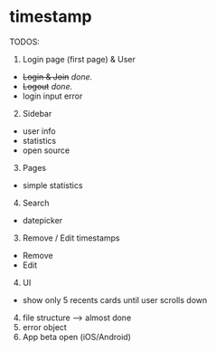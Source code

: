 # timestamp


TODOS:

1. Login page (first page) & User
  - ~~Login & Join~~ _done._
  - ~~Logout~~ _done._
  - login input error 
2. Sidebar
  - user info
  - statistics
  - open source
3. Pages
  - simple statistics
4. Search
  - datepicker  
3. Remove / Edit timestamps
  - Remove
  - Edit
4. UI
  - show only 5 recents cards until user scrolls down
4. file structure --> almost done
5. error object 
6. App beta open (iOS/Android)